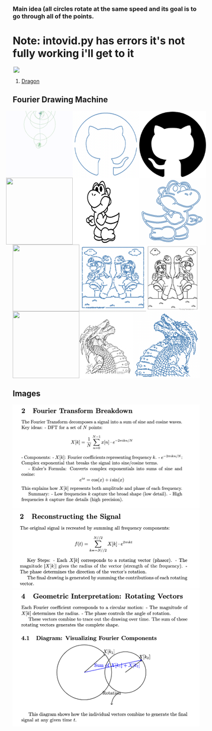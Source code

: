 ### Main idea (all circles rotate at the same speed and its goal is to go through all of the points.

# Note: intovid.py has errors it's not fully working i'll get to it

<div style="display: flex; justify-content: center; align-items: center; margin: 0; padding: 0;">
    <img src="simpledemo.gif" width="500" style="margin: 0; padding: 0;">
</div>

1. [Dragon](https://www.youtube.com/watch?v=8C18B097bbs)

## Fourier Drawing Machine

<div style="display: flex; justify-content: center; align-items: center; margin: 0; padding: 0;">
    <img src="demos/github/github.gif" width="180" height="180" style="margin: 0; padding: 0;">
    <img src="demos/github/github.jpg" width="180" height="180" style="margin: 0; padding: 0;">
    <img src="demos/github/githubraw.jpg" width="180" height="180" style="margin: 0; padding: 0;">
</div>

<div style="display: flex; justify-content: center; align-items: center; margin: 0; padding: 0;">
    <img src="demos/yoshi/yoshi.gif" width="180" height="180" style="margin: 0; padding: 0;">
    <img src="demos/yoshi/yoshi.jpg" width="180" height="180" style="margin: 0; padding: 0;">
    <img src="demos/yoshi/yoshiraw.jpg" width="180" height="180" style="margin: 0; padding: 0;">
</div>

<div style="display: flex; justify-content: center; align-items: center; margin: 0; padding: 0;">
    <img src="demos/mario/mario.gif" width="180" height="180" style="margin: 0; padding: 0;">
    <img src="demos/mario/mario.jpg" width="180" height="180" style="margin: 0; padding: 0;">
    <img src="demos/mario/marioraw.jpg" width="180" height="180" style="margin: 0; padding: 0;">
</div>

<div style="display: flex; justify-content: center; align-items: center; margin: 0; padding: 0;">
    <img src="demos/dragon/dragon.gif" width="180" height="180" style="margin: 0; padding: 0;">
    <img src="demos/dragon/dragon.jpg" width="180" height="180" style="margin: 0; padding: 0;">
    <img src="demos/dragon/dragonraw.jpg" width="180" height="180" style="margin: 0; padding: 0;">
</div>

## Images

![Explain 1](explain/1.png)
![Explain 2](explain/2.png)
![Explain 3](explain/3.png)
